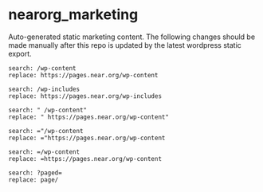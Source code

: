 # nearorg_marketing

Auto-generated static marketing content. The following changes should be made manually after this repo is updated by the latest wordpress static export.
```To reference high bandwidth assets from wordpress
search: /wp-content
replace: https://pages.near.org/wp-content

search: /wp-includes
replace: https://pages.near.org/wp-includes

search: " /wp-content"
replace: " https://pages.near.org/wp-content"

search: ="/wp-content
replace: ="https://pages.near.org/wp-content

search: =/wp-content
replace: =https://pages.near.org/wp-content

search: ?paged=
replace: page/
